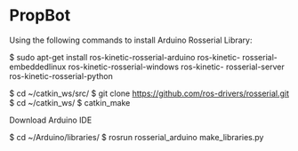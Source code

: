 # PropBot
Using the following commands to install Arduino Rosserial Library:

$ sudo apt-get install ros-kinetic-rosserial-arduino ros-kinetic-
rosserial-embeddedlinux ros-kinetic-rosserial-windows ros-kinetic-
rosserial-server ros-kinetic-rosserial-python

$ cd ~/catkin_ws/src/
$ git clone https://github.com/ros-drivers/rosserial.git
$ cd ~/catkin_ws/
$ catkin_make

Download Arduino IDE

$ cd ~/Arduino/libraries/
$ rosrun rosserial_arduino make_libraries.py





